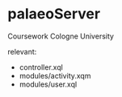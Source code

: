 # palaeoServer
Coursework Cologne University

relevant:
* controller.xql
* modules/activity.xqm
* modules/user.xql
